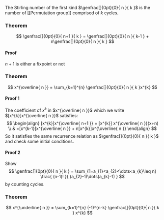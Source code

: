 The Stirling number of the first kind $\genfrac[]{0pt}{0}{ n }{ k }$ 
is the number of [[Permutation group]] comprised of $k$ cycles.
### Theorem
$$
\genfrac[]{0pt}{0}{ n+1 }{ k } = \genfrac[]{0pt}{0}{ n }{ k-1 } + n\genfrac[]{0pt}{0}{ n }{ k }
$$
#### Proof
$n+1$ is either a fixpoint or not
### Theorem
$$
x^{\overline{ n }} = \sum_{k=1}^{n} \genfrac[]{0pt}{0}{ n }{ k }x^{k}
$$
#### Proof 1
The coefficient of $x^{k}$ in $x^{\overline{ n }}$ 
which we write $[x^{k}]x^{\overline{ n }}$ satisfies:
$$
\begin{align}
[x^{k}]x^{\overline{ n+1 }} = [x^{k}] x^{\overline{ n }}(x+n) \\
 & =[x^{k-1}]x^{\overline{ n }} + n[x^{k}]x^{\overline{ n }}
\end{align}
$$
So it satisfies the same recurrence relation as $\genfrac[]{0pt}{0}{ n }{ k }$
and check some initial conditions.
#### Proof 2
Show 
$$
\genfrac[]{0pt}{0}{ n }{ k } = \sum_{1=a_{1}<a_{2}<\dots<a_{k}\leq n} \frac{ (n-1)! }{ (a_{2}-1)\dots(a_{k}-1) }
$$
by counting cycles.
### Theorem
$$
x^{\underline{ n }} = \sum_{k=1}^{n} (-1)^{n-k} \genfrac[]{0pt}{0}{ n }{ k } x^{k}
$$

